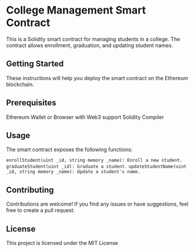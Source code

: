# College Management Smart Contract
This is a Solidity smart contract for managing students in a college. The contract allows enrollment, graduation, and updating student names.

## Getting Started
These instructions will help you deploy the smart contract on the Ethereum blockchain.

## Prerequisites
Ethereum Wallet or Browser with Web3 support
Solidity Compiler

## Usage
The smart contract exposes the following functions:

`enrollStudent(uint _id, string memory _name): Enroll a new student.`
`graduateStudent(uint _id): Graduate a student.`
`updateStudentName(uint _id, string memory _name): Update a student's name.`

## Contributing
Contributions are welcome! If you find any issues or have suggestions, feel free to create a pull request.

## License
This project is licensed under the MIT License 
